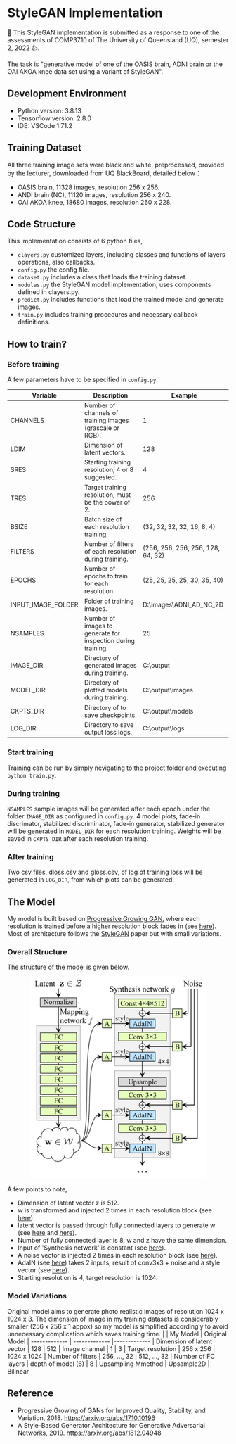 # StyleGAN Implementation
:wave: This StyleGAN implementation is submitted as a response to one of the assessments of COMP3710 of The University of Queensland (UQ), semester 2, 2022 :+1:. 

The task is "generative model of one of the OASIS brain, ADNI brain or the OAI AKOA knee data set using a variant of StyleGAN".

## Development Environment
 - Python version: 3.8.13
 - Tensorflow version: 2.8.0
 - IDE: VSCode 1.71.2

## Training Dataset
All three training image sets were black and white, preprocessed, provided by the lecturer, downloaded from UQ BlackBoard, detailed below：
 - OASIS brain, 11328 images, resolution 256 x 256.
 - ANDI brain (NC), 11120 images, resolution 256 x 240.
 - OAI AKOA knee, 18680 images, resolution 260 x 228.

## Code Structure
This implementation consists of 6 python files,
 - `clayers.py` customized layers, including classes and functions of layers operations, also callbacks.
 - `config.py`  the config file.
 - `dataset.py` includes a class that loads the training dataset.
 - `modules.py` the StyleGAN model implementation, uses components defined in clayers.py.
 - `predict.py` includes functions that load the trained model and generate images.
 - `train.py`   includes training procedures and necessary callback definitions.

## How to train?
### Before training
A few parameters have to be specified in `config.py`.

| Variable            | Description                                                 | Example
| -------------       | -------------                                               |------------- 
| CHANNELS            | Number of channels of training images (grascale or RGB).    |1
| LDIM                | Dimension of latent vectors.                                |128
| SRES                | Starting training resolution, 4 or 8 suggested.             |4
| TRES                | Target training resolution, must be the power of 2.         |256
| BSIZE               | Batch size of each resolution training.                     |(32, 32, 32, 32, 16, 8, 4)
| FILTERS             | Number of filters of each resolution during training.       |(256, 256, 256, 256, 128, 64, 32)
| EPOCHS              | Number of epochs to train for each resolution.              |(25, 25, 25, 25, 30, 35, 40)
| INPUT_IMAGE_FOLDER  | Folder of training images.                                  |D:\images\ADNI_AD_NC_2D
| NSAMPLES            | Number of images to generate for inspection during training.|25
| IMAGE_DIR           | Directory of generated images during training.              |C:\output
| MODEL_DIR           | Directory of plotted models during training.                |C:\output\images
| CKPTS_DIR           | Directory of to save checkpoints.                           |C:\output\models
| LOG_DIR             | Directory to save output loss logs.                         |C:\output\logs

### Start training
Training can be run by simply nevigating to the project folder and executing `python train.py`.

### During training
`NSAMPLES` sample images will be generated after each epoch under the folder `IMAGE_DIR` as configured in `config.py`. 4 model plots, fade-in discrimator, stabilized discriminator, fade-in generator, stabilized generator will be generated in `MODEL_DIR` for each resolution training. Weights will be saved in `CKPTS_DIR` after each resolution training.

### After training
Two csv files, dloss.csv and gloss.csv, of log of training loss will be generated in `LOG_DIR`, from which plots can be generated.

## The Model
My model is built based on [<ins>Progressive Growing GAN</ins>](https://arxiv.org/abs/1710.10196), where each resolution is trained before a higher resolution block fades in (see [<ins>here</ins>](https://github.com/KaiatUQ/StyleGAN/blob/e7d4111eae9fadbe16f9431b2524d6f1093f9627/modules.py#L152)). Most of architecture follows the [<ins>StyleGAN</ins>](https://arxiv.org/abs/1812.04948) paper but with small variations.

### Overall Structure
The structure of the model is given below.

<p align="center">
    <img src="asset/StyleGAN_Structure.jpg" width="400">
</p>

A few points to note,
 - Dimension of latent vector z is 512.
 - w is transformed and injected 2 times in each resolution block (see [<ins>here</ins>](https://github.com/KaiatUQ/StyleGAN/blob/e7d4111eae9fadbe16f9431b2524d6f1093f9627/modules.py#L136)).
 - latent vector is passed through fully connected layers to generate w (see [<ins>here</ins>](https://github.com/KaiatUQ/StyleGAN/blob/e7d4111eae9fadbe16f9431b2524d6f1093f9627/modules.py#L30) and [<ins>here</ins>](https://github.com/KaiatUQ/StyleGAN/blob/e7d4111eae9fadbe16f9431b2524d6f1093f9627/modules.py#L196)).
 - Number of fully connected layer is 8, w and z have the same dimension.
 - Input of 'Synthesis network' is constant (see [<ins>here</ins>](https://github.com/KaiatUQ/StyleGAN/blob/e7d4111eae9fadbe16f9431b2524d6f1093f9627/modules.py#L186)).
 - A noise vector is injected 2 times in each resolution block (see [<ins>here</ins>](https://github.com/KaiatUQ/StyleGAN/blob/e7d4111eae9fadbe16f9431b2524d6f1093f9627/modules.py#L130)).
 - AdaIN (see [<ins>here</ins>](https://github.com/KaiatUQ/StyleGAN/blob/645897586b76a0b96dc23ec2ddb7ac442f33d445/clayers.py#L66)) takes 2 inputs, result of conv3x3 + noise and a style vector (see [<ins>here</ins>](https://github.com/KaiatUQ/StyleGAN/blob/e7d4111eae9fadbe16f9431b2524d6f1093f9627/modules.py#L136)).
 - Starting resolution is 4, target resolution is 1024.

### Model Variations
Original model aims to generate photo realistic images of resolution 1024 x 1024 x 3. The dimension of image in my training datasets is considerably smaller (256 x 256 x 1 appox) so my model is simplified accordingly to avoid unnecessary complication which saves training time.
|                             | My Model                                   | Original Model
| -------------               | -------------                              |------------- 
| Dimension of latent vector  | 128                                        | 512
| Image channel               | 1                                          | 3
| Target resolution           | 256 x 256                                  | 1024 x 1024
| Number of filters           | 256, ..., 32                               | 512, ..., 32
| Number of FC layers         | depth of model (6)                         | 8
| Upsampling Mmethod          | Upsample2D                                 | Bilinear


## Reference
* Progressive Growing of GANs for Improved Quality, Stability, and Variation, 2018. [<ins>https://arxiv.org/abs/1710.10196</ins>](https://arxiv.org/abs/1710.10196)
* A Style-Based Generator Architecture for Generative Adversarial Networks, 2019. [<ins>https://arxiv.org/abs/1812.04948</ins>](https://arxiv.org/abs/1812.04948)
